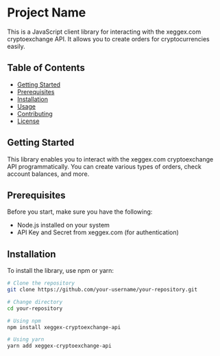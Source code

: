 # Project Name

This is a JavaScript client library for interacting with the xeggex.com cryptoexchange API. It allows you to create orders for cryptocurrencies easily.

## Table of Contents
- [Getting Started](#getting-started)
- [Prerequisites](#prerequisites)
- [Installation](#installation)
- [Usage](#usage)
- [Contributing](#contributing)
- [License](#license)

## Getting Started

This library enables you to interact with the xeggex.com cryptoexchange API programmatically. You can create various types of orders, check account balances, and more.

## Prerequisites

Before you start, make sure you have the following:

- Node.js installed on your system
- API Key and Secret from xeggex.com (for authentication)

## Installation

To install the library, use npm or yarn:

```bash
# Clone the repository
git clone https://github.com/your-username/your-repository.git

# Change directory
cd your-repository

# Using npm
npm install xeggex-cryptoexchange-api

# Using yarn
yarn add xeggex-cryptoexchange-api